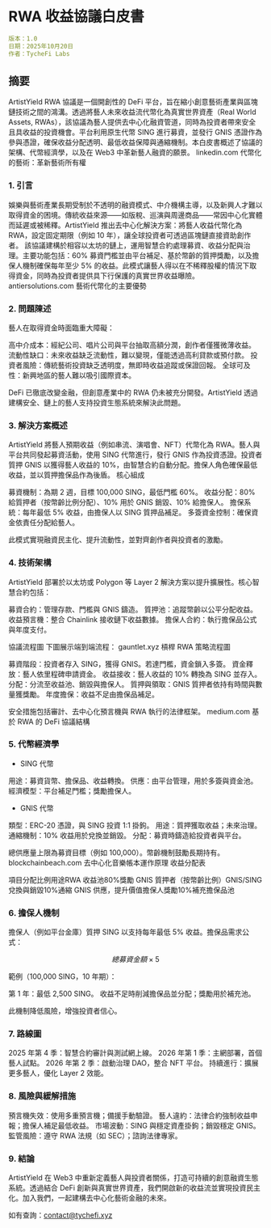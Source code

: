# RWA 收益協議白皮書

```yaml
版本：1.0
日期：2025年10月20日
作者：TycheFi Labs
```

## 摘要
ArtistYield RWA 協議是一個開創性的 DeFi 平台，旨在縮小創意藝術產業與區塊鏈技術之間的鴻溝。透過將藝人未來收益流代幣化為真實世界資產（Real World Assets, RWAs），該協議為藝人提供去中心化融資管道，同時為投資者帶來安全且具收益的投資機會。平台利用原生代幣 SING 進行募資，並發行 GNIS 憑證作為參與憑證，確保收益分配透明、最低收益保障與通縮機制。本白皮書概述了協議的架構、代幣經濟學，以及在 Web3 中革新藝人融資的願景。
linkedin.com
代幣化的藝術：革新藝術所有權

### 1. 引言
娛樂與藝術產業長期受制於不透明的融資模式、中介機構主導，以及新興人才難以取得資金的困境。傳統收益來源——如版稅、巡演與周邊商品——常因中心化實體而延遲或被稀釋。ArtistYield 推出去中心化解決方案：將藝人收益代幣化為 RWA，設定固定期限（例如 10 年），讓全球投資者可透過區塊鏈直接資助創作者。
該協議建構於相容以太坊的鏈上，運用智慧合約處理募資、收益分配與治理。主要功能包括：60% 募資門檻並由平台補足、基於幣齡的質押獎勵，以及擔保人機制確保每年至少 5% 的收益。此模式讓藝人得以在不稀釋股權的情況下取得資金，同時為投資者提供具下行保護的真實世界收益曝險。
antiersolutions.com
藝術代幣化的主要優勢

### 2. 問題陳述
藝人在取得資金時面臨重大障礙：

高中介成本：經紀公司、唱片公司與平台抽取高額分潤，創作者僅獲微薄收益。
流動性缺口：未來收益缺乏流動性，難以變現，僅能透過高利貸款或預付款。
投資者風險：傳統藝術投資缺乏透明度，無即時收益追蹤或保證回報。
全球可及性：新興地區的藝人難以吸引國際資本。

DeFi 已徹底改變金融，但創意產業中的 RWA 仍未被充分開發。ArtistYield 透過建構安全、鏈上的藝人支持投資生態系統來解決此問題。

### 3. 解決方案概述
ArtistYield 將藝人預期收益（例如串流、演唱會、NFT）代幣化為 RWA。藝人與平台共同發起募資活動，使用 SING 代幣進行，發行 GNIS 作為投資憑證。投資者質押 GNIS 以獲得藝人收益的 10%，由智慧合約自動分配。擔保人角色確保最低收益，並以質押擔保品作為後盾。
核心組成

募資機制：為期 2 週，目標 100,000 SING，最低門檻 60%。
收益分配：80% 給質押者（按幣齡比例分配）、10% 用於 GNIS 銷毀、10% 給擔保人。
擔保系統：每年最低 5% 收益，由擔保人以 SING 質押品補足。
多簽資金控制：確保資金依責任分配給藝人。

此模式實現融資民主化、提升流動性，並對齊創作者與投資者的激勵。

### 4. 技術架構
ArtistYield 部署於以太坊或 Polygon 等 Layer 2 解決方案以提升擴展性。核心智慧合約包括：

募資合約：管理存款、門檻與 GNIS 鑄造。
質押池：追蹤幣齡以公平分配收益。
收益預言機：整合 Chainlink 接收鏈下收益數據。
擔保人合約：執行擔保品公式與年度支付。

協議流程圖
下圖展示端到端流程：
gauntlet.xyz
槓桿 RWA 策略流程圖

募資階段：投資者存入 SING，獲得 GNIS。若達門檻，資金鎖入多簽。
資金釋放：藝人依里程碑申請資金。
收益接收：藝人收益的 10% 轉換為 SING 並存入。
分配：分流至收益池、銷毀與擔保人。
質押與領取：GNIS 質押者依持有時間與數量獲獎勵。
年度擔保：收益不足由擔保品補足。

安全措施包括審計、去中心化預言機與 RWA 執行的法律框架。
medium.com
基於 RWA 的 DeFi 協議結構

### 5. 代幣經濟學

- SING 代幣

用途：募資貨幣、擔保品、收益轉換。
供應：由平台管理，用於多簽與資金池。
經濟模型：平台補足門檻；獎勵擔保人。


- GNIS 代幣

類型：ERC-20 憑證，與 SING 投資 1:1 掛鉤。
用途：質押獲取收益；未來治理。
通縮機制：10% 收益用於兌換並銷毀。
分配：募資時鑄造給投資者與平台。


總供應量上限為募資目標（例如 100,000）。幣齡機制鼓勵長期持有。
blockchainbeach.com
去中心化音樂帳本運作原理
收益分配表




項目分配比例用途RWA 收益池80%獎勵 GNIS 質押者（按幣齡比例）GNIS/SING 兌換與銷毀10%通縮 GNIS 供應，提升價值擔保人獎勵10%補充擔保品池

### 6. 擔保人機制
擔保人（例如平台金庫）質押 SING 以支持每年最低 5% 收益。擔保品需求公式：

```math
 總募資金額 × 5% × (合約年限 - 已完成年限) / 2
```

範例（100,000 SING，10 年期）：

第 1 年：最低 2,500 SING。
收益不足時削減擔保品並分配；獎勵用於補充池。

此機制降低風險，增強投資者信心。

### 7. 路線圖

2025 年第 4 季：智慧合約審計與測試網上線。
2026 年第 1 季：主網部署，首個藝人試點。
2026 年第 2 季：啟動治理 DAO，整合 NFT 平台。
持續進行：擴展更多藝人，優化 Layer 2 效能。

### 8. 風險與緩解措施

預言機失效：使用多重預言機；備援手動驗證。
藝人違約：法律合約強制收益申報；擔保人補足最低收益。
市場波動：SING 與穩定資產掛鉤；銷毀穩定 GNIS。
監管風險：遵守 RWA 法規（如 SEC）；諮詢法律專家。

### 9. 結論
ArtistYield 在 Web3 中重新定義藝人與投資者關係，打造可持續的創意融資生態系統。透過結合 DeFi 創新與真實世界資產，我們開啟新的收益流並實現投資民主化。加入我們，一起建構去中心化藝術金融的未來。

如有查詢：contact@tychefi.xyz